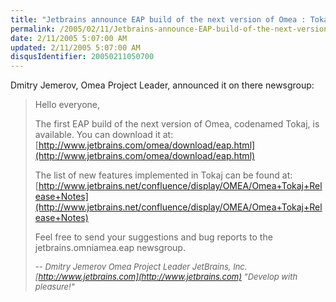 ```yaml
---
title: "Jetbrains announce EAP build of the next version of Omea : Tokaj"
permalink: /2005/02/11/Jetbrains-announce-EAP-build-of-the-next-version-of-Omea-Tokaj/
date: 2/11/2005 5:07:00 AM
updated: 2/11/2005 5:07:00 AM
disqusIdentifier: 20050211050700
---
```




Dmitry Jemerov, Omea Project Leader, announced it on there 
newsgroup:
<!-- more -->

> Hello everyone,
> 
> The first EAP build of the next version of Omea, codenamed Tokaj, is 
  available.
> You can download it at:
> [http://www.jetbrains.com/omea/download/eap.html](http://www.jetbrains.com/omea/download/eap.html)
> 
> The list of new features implemented in Tokaj can be found at: [http://www.jetbrains.net/confluence/display/OMEA/Omea+Tokaj+Release+Notes](http://www.jetbrains.net/confluence/display/OMEA/Omea+Tokaj+Release+Notes)
> 
> Feel free to send your suggestions and bug reports to the 
  jetbrains.omniamea.eap newsgroup.
> 
> *<font size="2"><span class="sig">-- </span>
> <span class="sig">Dmitry 
  Jemerov</span>
> <span class="sig">Omea Project Leader</span>
> <span class="sig">JetBrains, Inc.</span>
> <span class="sig">[http://www.jetbrains.com](http://www.jetbrains.com)</span>
> <span class="sig">"Develop with 
pleasure!"</span></font>*
